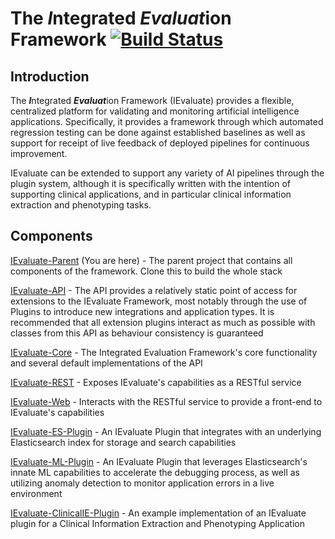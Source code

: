 # The *I*ntegrated *Evaluat*ion Framework [![Build Status](https://travis-ci.com/integrated-evaluation-framework/IEvaluate-Parent.svg?branch=master)](https://travis-ci.com/integrated-evaluation-framework/IEvaluate-Parent)
## Introduction

The ***I***ntegrated ***Evaluat***ion Framework (IEvaluate) provides a flexible, centralized platform for validating and 
monitoring artificial intelligence applications. Specifically, it provides a framework through which automated 
regression testing can be done against established baselines as well as support for receipt of live feedback of deployed
pipelines for continuous improvement.

IEvaluate can be extended to support any variety of AI pipelines through the plugin system, although it is specifically 
written with the intention of supporting clinical applications, and in particular clinical information extraction and 
phenotyping tasks.

## Components 
[IEvaluate-Parent](https://www.github.com/integrated-evaluation-framework/IEvaluate-Parent) (You are here) - The parent 
project that contains all components of the framework. Clone this to build the whole stack   

[IEvaluate-API](https://www.github.com/integrated-evaluation-framework/IEvaluate-API) - The API provides a relatively
static point of access for extensions to the IEvaluate Framework, most notably through the use of Plugins to introduce
new integrations and application types. It is recommended that all extension plugins interact as much as possible with
classes from this API as behaviour consistency is guaranteed 

[IEvaluate-Core](https://www.github.com/integrated-evaluation-framework/IEvaluate-Core) - The Integrated Evaluation
Framework's core functionality and several default implementations of the API

[IEvaluate-REST](https://www.github.com/integrated-evaluation-framework/IEvaluate-REST) - Exposes IEvaluate's 
capabilities as a RESTful service

[IEvaluate-Web](https://www.github.com/integrated-evaluation-framework/IEvaluate-Web) - Interacts with the RESTful 
service to provide a front-end to IEvaluate's capabilities

[IEvaluate-ES-Plugin](https://www.github.com/integrated-evaluation-framework/IEvaluate-ES-Plugin) - An IEvaluate Plugin 
that integrates with an underlying Elasticsearch index for storage and search capabilities

[IEvaluate-ML-Plugin]() - An IEvaluate Plugin that leverages Elasticsearch's innate ML capabilities to accelerate the 
debugging process, as well as utilizing anomaly detection to monitor application errors in a live environment 

[IEvaluate-ClinicalIE-Plugin](https://github.com/integrated-evaluation-framework/IEvaluate-ClinicalIE-Plugin) - An example implementation of an IEvaluate plugin for a Clinical Information Extraction and Phenotyping Application 
